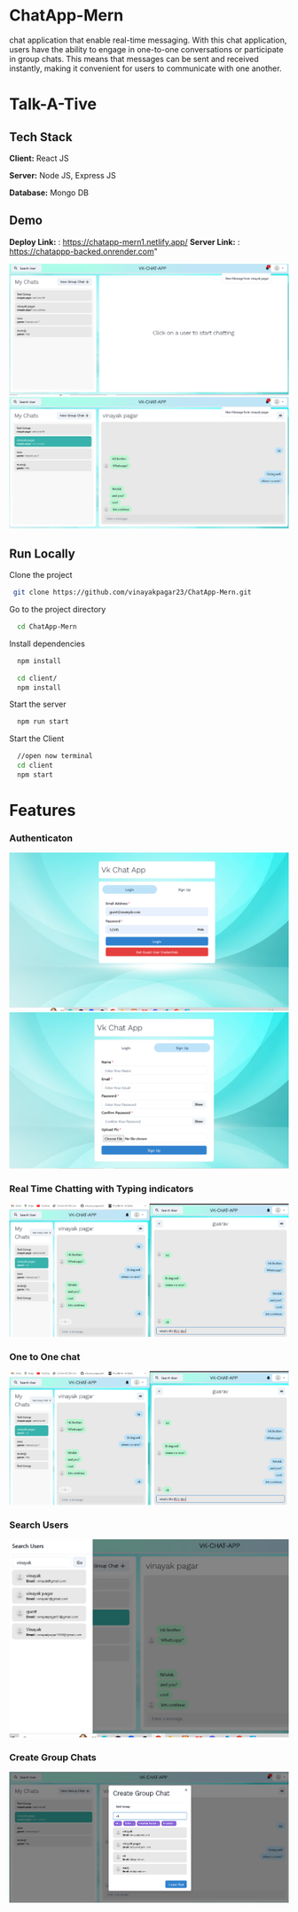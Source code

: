 # ChatApp-Mern
chat application that enable real-time messaging. With this chat application, users have the ability to engage in one-to-one conversations or participate in group chats. This means that messages can be sent and received instantly, making it convenient for users to communicate with one another.
# Talk-A-Tive

## Tech Stack

**Client:** React JS

**Server:** Node JS, Express JS

**Database:** Mongo DB
  
## Demo

**Deploy Link:** : https://chatapp-mern1.netlify.app/
**Server Link:** : https://chatappp-backed.onrender.com"

![](https://github.com/vinayakpagar23/ChatApp-Mern/blob/main/screenshots/profile1.png)
![](https://github.com/vinayakpagar23/ChatApp-Mern/blob/main/screenshots/profile2.png)
## Run Locally

Clone the project

```bash
 git clone https://github.com/vinayakpagar23/ChatApp-Mern.git
```

Go to the project directory

```bash
  cd ChatApp-Mern
```

Install dependencies

```bash
  npm install
```

```bash
  cd client/
  npm install
```

Start the server

```bash
  npm run start
```
Start the Client

```bash
  //open now terminal
  cd client
  npm start
```

  
# Features

### Authenticaton
![](https://github.com/vinayakpagar23/ChatApp-Mern/blob/main/screenshots/loginpage.png)
![](https://github.com/vinayakpagar23/ChatApp-Mern/blob/main/screenshots/signuppage.png)
### Real Time Chatting with Typing indicators
![](https://github.com/vinayakpagar23/ChatApp-Mern/blob/main/screenshots/typing%20status%20and%20one%20to%20one%20chatting.png)
### One to One chat
![](https://github.com/vinayakpagar23/ChatApp-Mern/blob/main/screenshots/typing%20status%20and%20one%20to%20one%20chatting.png)
### Search Users
![](https://github.com/vinayakpagar23/ChatApp-Mern/blob/main/screenshots/searchUser.png)
### Create Group Chats
![](https://github.com/vinayakpagar23/ChatApp-Mern/blob/main/screenshots/groupcreating.png)





